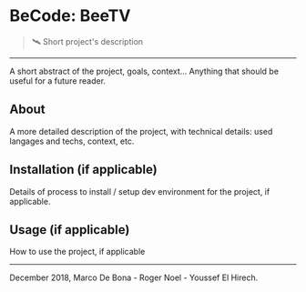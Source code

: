 # BeCode: BeeTV

> 🛰️ Short project's description

* * *

A short abstract of the project, goals, context… Anything that should be useful for a future reader.

## About

A more detailed description of the project, with technical details: used langages and techs, context, etc.

## Installation (if applicable)

Details of process to install / setup dev environment for the project, if applicable.

## Usage (if applicable)

How to use the project, if applicable

* * *

December 2018, Marco De Bona - Roger Noel - Youssef El Hirech.
